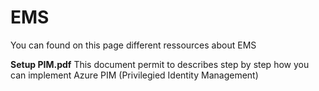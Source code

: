 # EMS

You can found on this page different ressources about EMS

**Setup PIM.pdf**
This document permit to describes step by step how you can implement Azure PIM (Privilegied Identity Management)
